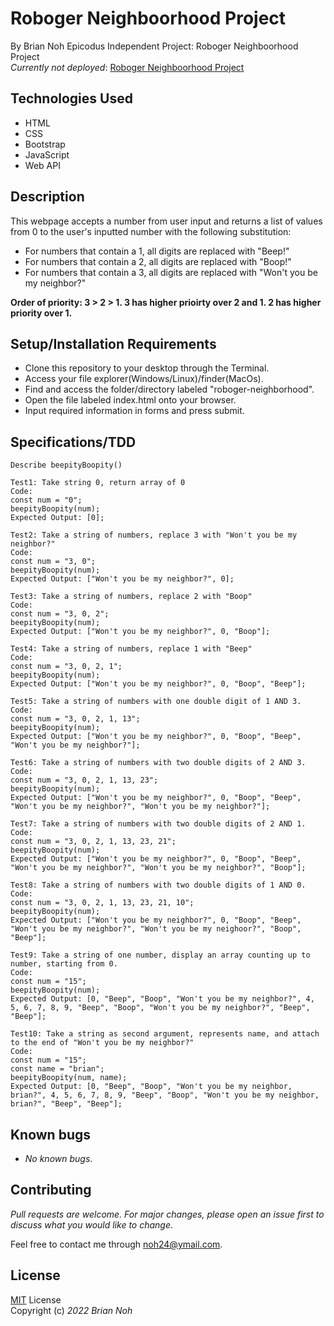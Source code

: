 # Roboger Neighboorhood Project
By Brian Noh
Epicodus Independent Project: Roboger Neighboorhood Project   
_Currently not deployed_: [Roboger Neighboorhood Project](noh24.github.com/roboger-neighborhood/)

## Technologies Used  
* HTML
* CSS
* Bootstrap
* JavaScript
* Web API

## Description
This webpage accepts a number from user input and returns a list of values from 0 to the user's inputted number with the following substitution:
* For numbers that contain a 1, all digits are replaced with "Beep!"
* For numbers that contain a 2, all digits are replaced with "Boop!"
* For numbers that contain a 3, all digits are replaced with "Won't you be my neighbor?"  

__Order of priority: 3 > 2 > 1. 3 has higher prioirty over 2 and 1. 2 has higher priority over 1.__ 

## Setup/Installation Requirements
* Clone this repository to your desktop through the Terminal.
* Access your file explorer(Windows/Linux)/finder(MacOs).
* Find and access the folder/directory labeled "roboger-neighborhood".
* Open the file labeled index.html onto your browser.
* Input required information in forms and press submit.

## Specifications/TDD
```
Describe beepityBoopity()

Test1: Take string 0, return array of 0
Code: 
const num = "0";
beepityBoopity(num);
Expected Output: [0];

Test2: Take a string of numbers, replace 3 with "Won't you be my neighbor?" 
Code: 
const num = "3, 0";
beepityBoopity(num);
Expected Output: ["Won't you be my neighbor?", 0];

Test3: Take a string of numbers, replace 2 with "Boop"
Code: 
const num = "3, 0, 2";
beepityBoopity(num);
Expected Output: ["Won't you be my neighbor?", 0, "Boop"];

Test4: Take a string of numbers, replace 1 with "Beep" 
Code: 
const num = "3, 0, 2, 1";
beepityBoopity(num);
Expected Output: ["Won't you be my neighbor?", 0, "Boop", "Beep"];

Test5: Take a string of numbers with one double digit of 1 AND 3.
Code: 
const num = "3, 0, 2, 1, 13";
beepityBoopity(num);
Expected Output: ["Won't you be my neighbor?", 0, "Boop", "Beep", "Won't you be my neighbor?"];

Test6: Take a string of numbers with two double digits of 2 AND 3.
Code: 
const num = "3, 0, 2, 1, 13, 23";
beepityBoopity(num);
Expected Output: ["Won't you be my neighbor?", 0, "Boop", "Beep", "Won't you be my neighbor?", "Won't you be my neighbor?"];

Test7: Take a string of numbers with two double digits of 2 AND 1.
Code: 
const num = "3, 0, 2, 1, 13, 23, 21";
beepityBoopity(num);
Expected Output: ["Won't you be my neighbor?", 0, "Boop", "Beep", "Won't you be my neighbor?", "Won't you be my neighbor?", "Boop"];

Test8: Take a string of numbers with two double digits of 1 AND 0.
Code: 
const num = "3, 0, 2, 1, 13, 23, 21, 10";
beepityBoopity(num);
Expected Output: ["Won't you be my neighbor?", 0, "Boop", "Beep", "Won't you be my neighbor?", "Won't you be my neighoor?", "Boop", "Beep"];

Test9: Take a string of one number, display an array counting up to number, starting from 0.
Code:
const num = "15";
beepityBoopity(num);
Expected Output: [0, "Beep", "Boop", "Won't you be my neighbor?", 4, 5, 6, 7, 8, 9, "Beep", "Boop", "Won't you be my neighbor?", "Beep", "Beep"];

Test10: Take a string as second argument, represents name, and attach to the end of "Won't you be my neighbor?"
Code:
const num = "15";
const name = "brian";
beepityBoopity(num, name);
Expected Output: [0, "Beep", "Boop", "Won't you be my neighbor, brian?", 4, 5, 6, 7, 8, 9, "Beep", "Boop", "Won't you be my neighbor, brian?", "Beep", "Beep"];
```

## Known bugs
* _No known bugs_.

## Contributing
_Pull requests are welcome. For major changes, please open an issue first to discuss what you would like to change_.  
  
Feel free to contact me through <noh24@ymail.com>.

## License
[MIT](./license.txt) License  
Copyright (c) _2022 Brian Noh_